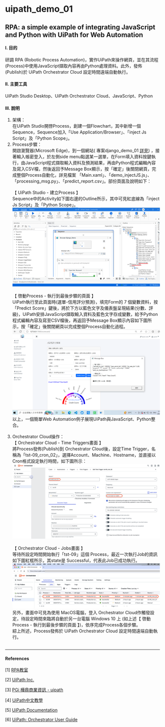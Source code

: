 # **uipath_demo_01**

## **RPA: a simple example of integrating JavaScript and Python with UiPath for Web Automation**

#### **Ⅰ. 目的** 
研調 RPA (Robotic Process Automation)，實作UiPath來操作網頁，並在其流程(Process)中使用JavaScript擷取內容再由Python處理資料。此外，發佈(Publish)於 UiPath Orchestrator Cloud 設定時間遠端自動執行。<br>

#### **Ⅱ. 主要工具**
UiPath Studio Desktop、UiPath Orchestrator Cloud、JavaScript、Python

#### **Ⅲ. 說明**
1. 架構：<br>
在UiPath Studio開啓Process，創建一個Flowchart，其中新增一個Sequence，Sequence加入「Use Application/Browser」、「inject Js Script」及「Python Scope」。<br>
2. Process步驟：<br>
開啟瀏覽器(Microsoft Edge)，到一個網站( 專案django_demo_01 [詳見](<https://github.com/qinglian1105>)) ，接著輸入帳密登入，於左側side menu點選某一選單，在Form填入資料按鍵執行，由JavaScript程式擷取輸入資料及預測結果，再由Python程式編輯內容及寫入CSV檔，然後返回予Message Box顯示，按「確定」後關閉網頁，完成整個Process自動化，詳見檔案 「Main.xaml」、「demo_injectJS.js」、「processing_msg.py」、「predict_report.csv」。部份頁面及說明如下：<br><br> 
【 UiPath Studio - 建立Process 】<br>
Sequence中的Activity如下圖右邊的Outline所示，其中可見紅底線為「inject Js Script」及「Python Scope」。<br>
![avatar](./README_png/page_uipath.png)<br><br>
【 啓動Process - 執行到最後步驟的頁面 】<br>
UiPath執行至此頁面時(選單-信用評分預測)，填完Form的 7 個變數資料，按「Predict Score」鍵後，將於下方以藍色文字及儀表盤呈現結果(分數、評級)，UiPath安排JavaScript擷取輸入資料及藍色文字存成變數，給予Python程式編輯內容及寫至CSV檔後，再返回予Message Box顯示內容如下圖所示，按「確定」後關閉網頁以完成整個Process自動化過程。<br>
![avatar](./README_png/page_results.png)<br>
以上，一個簡單Web Automation例子展現UiPath與JavaScript、Python整合。<br><br>
3. Orchestrator Cloud操作：<br>
【 Orchestrator Cloud - Time Triggers畫面 】<br>
將Process發佈(Publish)到 Orchestrator Cloud後，設定Time Trigger，名稱為「tst-09_cron_02」，選擇Account、Machine、Hostname，並直接以Cron格式設定執行時間，如下圖所示：<br>
![avatar](./README_png/page_cron_setting.png)<br><br>
【 Orchestrator Cloud - Jobs畫面 】<br>
等待所設定時間開始執行「tst-09」這個 Process，最近一次執行Job的資訊如下圖紅框所示，其state是 Successful，代表此Job已成功執行。<br>
![avatar](./README_png/page_job_successful.png)<br>
另外，畫面中可見為使用 MacOS電腦，登入 Orchestrator Cloud作觸發設定，待設定時間來臨將自動於另一台電腦 Windows 10 上 (如上述【 啓動Process - 執行到最後步驟的頁面 】)，依序完成Process各個步驟。<br>
綜上所述，Process發佈於 UiPath Orchestrator Cloud 設定時間遠端自動執行。
<br><br>

---

#### **References**

[1] [RPA教室](<https://www.youtube.com/@RPA-Class>)

[2] [UiPath Inc.](<https://www.uipath.com/>)

[3] [PGi 樺鼎商業資訊 - uipath](<https://www.perform-global.com/product/uipath>)

[4] [UiPath中文教學](<https://www.youtube.com/watch?v=IL4lsZX9LqI&list=PLBHK5akT2cACpRygEIjbpZtLF50bjrdep&index=2>)

[5] [UiPath Documentation](<https://docs.uipath.com/activities/other/latest/developer/python-scope>)

[6] [UiPath: Orchestrator User Guide](<https://docs.uipath.com/orchestrator/automation-cloud/latest/user-guide/introduction>)